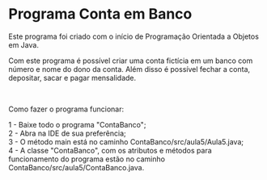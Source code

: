 # Programa Conta em Banco

Este programa foi criado com o início de Programação Orientada a Objetos em Java.

Com este programa é possível criar uma conta fictícia em um banco com número e nome do dono da conta. Além disso é possível fechar a conta, depositar, sacar e pagar mensalidade.

</br>

Como fazer o programa funcionar:<br/>

1 - Baixe todo o programa "ContaBanco";<br/>
2 - Abra na IDE de sua preferência;<br/>
3 - O método main está no caminho ContaBanco/src/aula5/Aula5.java;<br/>
4 - A classe "ContaBanco", com os atributos e métodos para funcionamento do programa estão no caminho ContaBanco/src/aula5/ContaBanco.java.
